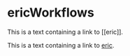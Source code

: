 # ericWorkflows


This is a text containing a link to [[eric]].


This is a text containing a link to [eric](eric.py).
